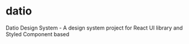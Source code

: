 # datio
Datio Design System - A design system project for React UI library and Styled Component based 
